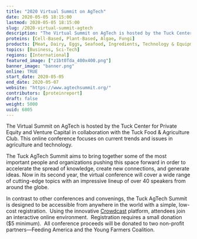 ```yaml
---
title: "2020 Virtual Summit on AgTech"
date: 2020-05-05 18:15:00
lastmod: 2020-05-05 18:15:00
slug: /2020-virtual-summit-agtech
description: "The Virtual Summit on AgTech is hosted by the Tuck Center for Private Equity and Venture Capital in collaboration with the Tuck Food & Agriculture Club. This online conference focuses on current trends and issues in agriculture and technology."
proteins: [Cell-Based, Plant-Based, Algae, Fungi]
products: [Meat, Dairy, Eggs, Seafood, Ingredients, Technology & Equipment]
topics: [Business, Sci-Tech]
regions: [International]
featured_image: ["z1bt0Tda_400x400.png"]
banner_image: "banner.png"
online: TRUE
start_date: 2020-05-05
end_date: 2020-05-07
website: "https://www.agtechsummit.org/"
contributors: [proteinreport]
draft: false
weight: 5000
uuid: 6805
---
```

<p>The Virtual Summit on AgTech is hosted by the Tuck Center for Private Equity and Venture Capital in collaboration with the Tuck Food & Agriculture Club. This online conference focuses on current trends and issues in agriculture and technology.</p>
<p>The Tuck AgTech Summit aims to bring together some of the most important people and organizations pushing this space forward in order to accelerate the spread of knowledge, create new connections, and generate ideas. Now in its second year, the virtual conference will cover a wide range of cutting-edge topics with an impressive lineup of over 40 speakers from around the globe.</p>
<p>In contrast to other conferences and convenings, the Tuck AgTech Summit is designed to be accessible from anywhere in the world with a simple, low-cost registration.  Using the innovative <a href="https://www.crowdcast.io/">Crowdcast</a> platform, attendees join an interactive online environment.  Registration requires a small donation ($5 minimum).  All conference proceeds will be donated to two non-profit partners—Feeding America and the Young Farmers Coalition.</p>
